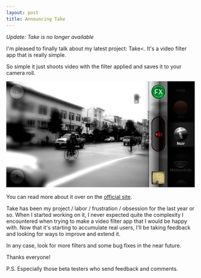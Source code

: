 ```yaml
---
layout: post
title: Announcing Take
---
```


_Update: Take is no longer available_

I'm pleased to finally talk about my latest project: Take<. It's a video filter app that is really simple.

So simple it just shoots video with the filter applied and saves it to your camera roll.

![alt text](/images/announcing-take/screenshot.png)

You can read more about it over on the [official site](http://takethevideo.com).

Take has been my project / labor / frustration / obsession for the last year or so. When I started working on it, I never expected quite the complexity I encountered when trying to make a video filter app that I would be happy with. Now that it's starting to accumulate real users, I'll be taking feedback and looking for ways to improve and extend it.

In any case, look for more filters and some bug fixes in the near future.

Thanks everyone!

P.S. Especially those beta testers who send feedback and comments.
